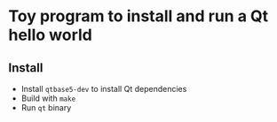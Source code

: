 # Toy program to install and run a Qt hello world

## Install

- Install `qtbase5-dev` to install Qt dependencies
- Build with `make`
- Run `qt` binary

